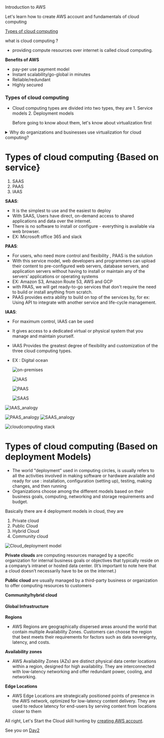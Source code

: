 Introduction to AWS

Let's learn how to create AWS account and fundamentals of cloud computing 

[Types of cloud computing](#types-of-cloud-computing)

what is cloud computing ?
- providing compute resources over internet is called cloud computing.

**Benefits of AWS**
- pay-per use payment model
- Instant scalability/go-global in minutes
- Reliable/redundant
- Highly secured
  

### Types of cloud computing

- Cloud computing types are divided into two types, they are 1. Service models 2. Deployment models
  
  Before going to know about them, let's know about virtualization first
<details>
<summary>Why do organizations and businesses use virtualization for cloud computing? </summary><br><b>

using virtualization increases the efficient use of hardware, which in turn lowers the cost of building, sustaining, and hosting computers in data centers as a cloud service. Virtualization products are therefore extremely important to businesses operating private or public clouds.
</b></details>


# Types of cloud computing {Based on service}
1. SAAS
2. PAAS
3. IAAS
   
**SAAS**:
- It is the simplest to use and the easiest to deploy
- With SAAS, Users have direct, on-demand access to shared applications and data over the internet.
- There is no software to install or configure - everything is available via web browser.
- EX: Microsoft office 365 and slack

**PAAS**:
- For users, who need more control and flexibility , PAAS is the solution
- With this service model, web developers and programmers can upload their content to pre-configured web servers, database servers, and application servers without having to install or maintain any of the servers’ applications or operating systems
- EX: Amazon S3, Amazon Route 53, AWS and GCP 
- with PAAS, we will get ready-to-go services that don't require the need to build or install anything from scratch.
- PAAS provides extra ability to build on top of the services by, for ex: Using API to integrate with another service and life-cycle management.

**IAAS**:
- For maximum control, IAAS can be used
- It gives access to a dedicated virtual or physical system that you manage and maintain yourself.
- IAAS Provides the greatest degree of flexibility and customization of the three cloud computing types.
- EX : Digital ocean
  
  ![on-premises](https://github.com/Charan-happy/AWS-Devops_Zero-to-Hero/blob/main/Images/on-Premises.png)

  ![IAAS](https://github.com/Charan-happy/AWS-Devops_Zero-to-Hero/blob/main/Images/IAAS.png)

  ![PAAS](https://github.com/Charan-happy/AWS-Devops_Zero-to-Hero/blob/main/Images/PAAS.png)

  ![SAAS](https://github.com/Charan-happy/AWS-Devops_Zero-to-Hero/blob/main/Images/SAAS.png)

![IAAS_analogy](https://github.com/Charan-happy/AWS-Devops_Zero-to-Hero/blob/main/Images/IAAS_analogy.png)

![PAAS_analogy](https://github.com/Charan-happy/AWS-Devops_Zero-to-Hero/blob/main/Images/PAAS_analogy.png)
![SAAS_analogy](https://github.com/Charan-happy/AWS-Devops_Zero-to-Hero/blob/main/Images/SAAS_analogy.png)

![cloudcomputing stack](https://github.com/Charan-happy/AWS-Devops_Zero-to-Hero/blob/main/Images/Types%20of%20Cloud%20Computing%20Stack.png)

# Types of cloud computing (Based on deployment Models)
- The world "deployment" used in computing circles, is usually refers to all the activities involved in making software or hardware available and ready for use : installation, configuration (setting up), testing, making changes, and then running
- Organizations choose among the different models based on their business goals, computing, networking and storage requirements and budget.

Basically there are 4 deployment models in cloud, they are

1. Private cloud
2. Public Cloud
3. Hybrid Cloud
4. Community cloud

![Cloud_deployment model](https://github.com/Charan-happy/AWS-Devops_Zero-to-Hero/blob/main/Images/Cloud%20Deployment%20Model.png)

**Private clouds** are computing resources managed by a specific organization for internal business goals or objectives that typically reside on a company’s intranet or hosted data center. (It’s important to note here that a cloud doesn’t necessarily have to be on the internet.) 

**Public cloud** are usually managed by a third-party business or organization to offer computing resources to customers

**Community/hybrid cloud**

#### Global Infrastructure

 **Regions**
 - AWS Regions are geographically dispersed areas around the world that contain multiple Availability Zones. Customers can choose the region that best meets their requirements for factors such as data sovereignty, latency, and costs. 

  **Availability zones**
  - AWS Availability Zones (AZs) are distinct physical data center locations within a region, designed for high availability. They are interconnected with low-latency networking and offer redundant power, cooling, and networking. 

  **Edge Locations**
  - AWS Edge Locations are strategically positioned points of presence in the AWS network, optimized for low-latency content delivery. They are used to reduce latency for end-users by serving content from locations closer to them


All right, Let's Start the Cloud skill hunting by [creating AWS account](https://charanwrites.hashnode.dev/how-to-create-free-tier-aws-account).

See you on [Day2](https://github.com/charan-happy/AWS-Devops_Zero-to-Hero/tree/main/Day2)
